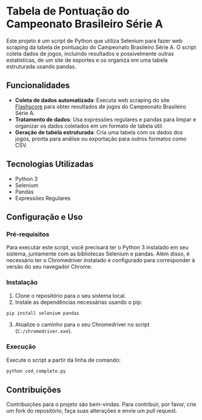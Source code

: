 
# Tabela de Pontuação do Campeonato Brasileiro Série A

Este projeto é um script de Python que utiliza Selenium para fazer web scraping da tabela de pontuação do Campeonato Brasileiro Série A. O script coleta dados de jogos, incluindo resultados e possivelmente outras estatísticas, de um site de esportes e os organiza em uma tabela estruturada usando pandas.

## Funcionalidades

- **Coleta de dados automatizada**: Executa web scraping do site [Flashscore](https://www.flashscore.com/football/brazil/serie-a/results/) para obter resultados de jogos do Campeonato Brasileiro Série A.
- **Tratamento de dados**: Usa expressões regulares e pandas para limpar e organizar os dados coletados em um formato de tabela útil.
- **Geração de tabela estruturada**: Cria uma tabela com os dados dos jogos, pronta para análise ou exportação para outros formatos como CSV.

## Tecnologias Utilizadas

- Python 3
- Selenium
- Pandas
- Expressões Regulares

## Configuração e Uso

### Pré-requisitos

Para executar este script, você precisará ter o Python 3 instalado em seu sistema, juntamente com as bibliotecas Selenium e pandas. Além disso, é necessário ter o Chromedriver instalado e configurado para corresponder à versão do seu navegador Chrome.

### Instalação

1. Clone o repositório para o seu sistema local.
2. Instale as dependências necessárias usando o pip:

```bash
pip install selenium pandas
```

3. Atualize o caminho para o seu Chromedriver no script (`C:/chromedriver.exe`).

### Execução

Execute o script a partir da linha de comando:

```bash
python cod_completo.py
```

## Contribuições

Contribuições para o projeto são bem-vindas. Para contribuir, por favor, crie um fork do repositório, faça suas alterações e envie um pull request.


